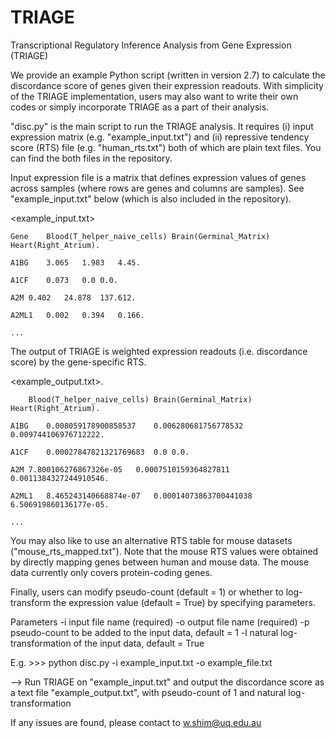 # TRIAGE
Transcriptional Regulatory Inference Analysis from Gene Expression (TRIAGE)

We provide an example Python script (written in version 2.7) to calculate the discordance score of genes given their expression readouts. With simplicity of the TRIAGE implementation, users may also want to write their own codes or simply incorporate TRIAGE as a part of their analysis.

"disc.py" is the main script to run the TRIAGE analysis. It requires (i) input expression matrix (e.g. "example_input.txt") and (ii) repressive tendency score (RTS) file (e.g. "human_rts.txt") both of which are plain text files. You can find the both files in the repository. 

Input expression file is a matrix that defines expression values of genes across samples (where rows are genes and columns are samples). See "example_input.txt" below (which is also included in the repository). 

<example_input.txt>

	Gene	Blood(T_helper_naive_cells)	Brain(Germinal_Matrix)	Heart(Right_Atrium). 

	A1BG	3.065	1.983	4.45. 

	A1CF	0.073	0.0	0.0. 

	A2M	0.402	24.878	137.612. 

	A2ML1	0.002	0.394	0.166. 

	...

The output of TRIAGE is weighted expression readouts (i.e. discordance score) by the gene-specific RTS. 


<example_output.txt>. 

		Blood(T_helper_naive_cells)	Brain(Germinal_Matrix)	Heart(Right_Atrium). 
  
	A1BG	0.008059178900858537	0.006280681756778532	0.009744106976712222. 

	A1CF	0.00027847821321769683	0.0	0.0. 

	A2M	7.800106276867326e-05	0.0007510159364827811	0.0011384327244910546. 

	A2ML1	8.465243140668874e-07	0.00014073863700441038	6.506919860136177e-05. 

	...



You may also like to use an alternative RTS table for mouse datasets ("mouse_rts_mapped.txt"). Note that the mouse RTS values were obtained by directly mapping genes between human and mouse data. The mouse data currently only covers protein-coding genes.

Finally, users can modify pseudo-count (default = 1) or whether to log-transform the expression value (default = True) by specifying parameters.

Parameters
  -i input file name (required)
  -o output file name (required)
  -p pseudo-count to be added to the input data, default = 1
  -l natural log-transformation of the input data, default = True    
  
  E.g. >>> python disc.py -i example_input.txt -o example_file.txt 
  
  --> Run TRIAGE on "example_input.txt" and output the discordance score as a text file "example_output.txt", with pseudo-count of 1 and natural log-transformation 

If any issues are found, please contact to w.shim@uq.edu.au
